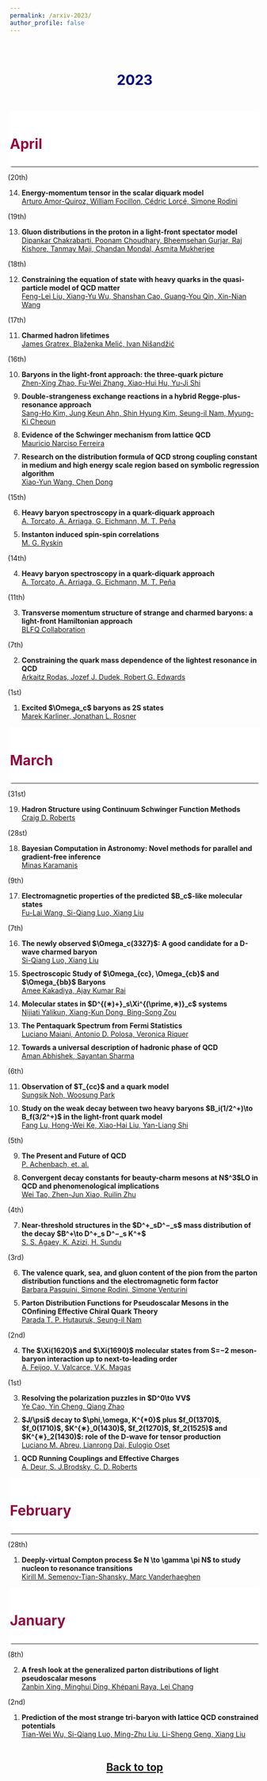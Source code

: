 ```yaml
---
permalink: /arxiv-2023/
author_profile: false
---
```


<a id="top"></a>

<p style="margin-bottom:2cm;"></p>


<h1 style="color:#000080; text-align:center"> 2023 </h1>

<p style="margin-bottom:1.2cm;"></p>


<div style="display: block;background-color:white;position: sticky;top: 0px; padding: 10px 0px 10px 0px;box-shadow: 0 4px 2px -2px gray;z-index: 5;"> <h1 style="color:#900C3F;"> April </h1> </div>

<ol reversed>

  <span style="margin-left: -2.0em">(20th)</span>

  <li style="margin-bottom: 10px;"><b>Energy-momentum tensor in the scalar diquark model</b><br> 
  <a href="https://arxiv.org/abs/2304.10339">Arturo Amor-Quiroz, William Focillon, Cédric Lorcé, Simone Rodini</a> </li>  
  
  <span style="margin-left: -2.0em">(19th)</span>

  <li style="margin-bottom: 10px;"><b>Gluon distributions in the proton in a light-front spectator model</b><br> 
  <a href="https://arxiv.org/abs/2304.09908">Dipankar Chakrabarti, Poonam Choudhary, Bheemsehan Gurjar, Raj Kishore, Tanmay Maji, Chandan Mondal, Asmita Mukherjee</a> </li>  

  <span style="margin-left: -2.0em">(18th)</span>

  <li style="margin-bottom: 10px;"><b>Constraining the equation of state with heavy quarks in the quasi-particle model of QCD matter</b><br> 
  <a href="https://arxiv.org/abs/2304.08787">Feng-Lei Liu, Xiang-Yu Wu, Shanshan Cao, Guang-You Qin, Xin-Nian Wang</a> </li>

  <span style="margin-left: -2.0em">(17th)</span>

  <li style="margin-bottom: 10px;"><b>Charmed hadron lifetimes</b><br> 
  <a href="https://arxiv.org/abs/2304.08404">James Gratrex, Blaženka Melić, Ivan Nišandžić</a> </li>
    
  <span style="margin-left: -2.0em">(16th)</span>

  <li style="margin-bottom: 10px;"><b>Baryons in the light-front approach: the three-quark picture</b><br> 
  <a href="https://arxiv.org/abs/2304.07698"> Zhen-Xing Zhao, Fu-Wei Zhang, Xiao-Hui Hu, Yu-Ji Shi</a> </li>
    
  <li style="margin-bottom: 10px;"><b>Double-strangeness exchange reactions in a hybrid Regge-plus-resonance approach</b><br> 
  <a href="https://arxiv.org/abs/2304.07725">Sang-Ho Kim, Jung Keun Ahn, Shin Hyung Kim, Seung-il Nam, Myung-Ki Cheoun</a> </li>
    
  <li style="margin-bottom: 10px;"><b>Evidence of the Schwinger mechanism from lattice QCD</b><br> 
  <a href="https://arxiv.org/abs/2304.07800"> Mauricio Narciso Ferreira</a> </li>

  <li style="margin-bottom: 10px;"><b>Research on the distribution formula of QCD strong coupling constant in medium and high energy scale region based on symbolic regression algorithm</b><br> 
  <a href="https://arxiv.org/abs/2304.07682"> Xiao-Yun Wang, Chen Dong</a> </li>
    
  <span style="margin-left: -2.0em">(15th)</span>
  
  <li style="margin-bottom: 10px;"><b>Heavy baryon spectroscopy in a quark-diquark approach</b><br> 
  <a href="https://arxiv.org/abs/2304.07393"> A. Torcato, A. Arriaga, G. Eichmann, M. T. Peña</a> </li>

  <li style="margin-bottom: 10px;"><b>Instanton induced spin-spin correlations</b><br> 
  <a href="https://arxiv.org/abs/2304.07528">M. G. Ryskin</a> </li>
    
  <span style="margin-left: -2.0em">(14th)</span>
  
  <li style="margin-bottom: 10px;"><b>Heavy baryon spectroscopy in a quark-diquark approach</b><br> 
  <a href="https://arxiv.org/abs/2304.07393"> A. Torcato, A. Arriaga, G. Eichmann, M. T. Peña</a> </li>
  
  
  <span style="margin-left: -2.0em">(11th)</span>
  
  <li style="margin-bottom: 10px;"><b>Transverse momentum structure of strange and charmed baryons: a light-front Hamiltonian approach</b><br> 
  <a href="https://arxiv.org/abs/2304.05058"> BLFQ Collaboration</a> </li>
  
  <span style="margin-left: -2.0em">(7th)</span>
  
  <li style="margin-bottom: 10px;"><b>Constraining the quark mass dependence of the lightest resonance in QCD</b><br> 
  <a href="https://arxiv.org/abs/2304.03762"> Arkaitz Rodas, Jozef J. Dudek, Robert G. Edwards</a> </li>
  
  <span style="margin-left: -2.0em">(1st)</span>
  
  <li style="margin-bottom: 10px;"><b>Excited $\Omega_c$ baryons as 2S states</b><br> 
  <a href="https://arxiv.org/abs/2304.00407">  Marek Karliner, Jonathan L. Rosner</a> </li>
    
</ol>


<div style="display: block;background-color:white;position: sticky;top: 0px; padding: 10px 0px 10px 0px;box-shadow: 0 4px 2px -2px gray;z-index: 5;"> <h1 style="color:#900C3F;"> March </h1> </div>

<ol reversed>

  <span style="margin-left: -2.0em">(31st)</span>
  
  <li style="margin-bottom: 10px;"><b>Hadron Structure using Continuum Schwinger Function Methods</b><br> 
  <a href="https://arxiv.org/abs/2304.00154">  Craig D. Roberts</a> </li>  


  <span style="margin-left: -2.0em">(28st)</span>
  
  <li style="margin-bottom: 10px;"><b>Bayesian Computation in Astronomy: Novel methods for parallel and gradient-free inference</b><br> 
  <a href="https://arxiv.org/abs/2303.16134">  Minas Karamanis</a> </li>    
  
  <span style="margin-left: -2.0em">(9th)</span>
  
  <li style="margin-bottom: 10px;"><b>Electromagnetic properties of the predicted $B_c$-like molecular states</b><br> 
  <a href="https://arxiv.org/abs/2303.04542">  Fu-Lai Wang, Si-Qiang Luo, Xiang Liu</a> </li>  

 
  <span style="margin-left: -2.0em">(7th)</span>
  
  <li style="margin-bottom: 10px;"><b>The newly observed $\Omega_c(3327)$: A good candidate for a D-wave charmed baryon</b><br> 
  <a href="https://arxiv.org/abs/2303.04022">  Si-Qiang Luo, Xiang Liu</a> </li>  

  <li style="margin-bottom: 10px;"><b>Spectroscopic Study of $\Omega_{cc}, \Omega_{cb}$ and $\Omega_{bb}$ Baryons</b><br> 
  <a href="https://arxiv.org/abs/2303.03771">  Amee Kakadiya, Ajay Kumar Rai</a> </li>  

  <li style="margin-bottom: 10px;"><b>Molecular states in $D^{(∗)+}_s\Xi^{(\prime,∗)}_c$ systems</b><br> 
  <a href="https://arxiv.org/abs/2303.03629">  Nijiati Yalikun, Xiang-Kun Dong, Bing-Song Zou</a> </li>  
  
  <li style="margin-bottom: 10px;"><b>The Pentaquark Spectrum from Fermi Statistics</b><br> 
  <a href="https://arxiv.org/abs/2303.04056"> Luciano Maiani, Antonio D. Polosa, Veronica Riquer</a> </li> 

  
  <li style="margin-bottom: 10px;"><b>Towards a universal description of hadronic phase of QCD</b><br> 
  <a href="https://arxiv.org/abs/2303.03994">Aman Abhishek, Sayantan Sharma</a> </li> 
  
  <span style="margin-left: -2.0em">(6th)</span>
  
  <li style="margin-bottom: 10px;"><b>Observation of $T_{cc}$ and a quark model</b><br> 
  <a href="https://arxiv.org/abs/2303.03285">  Sungsik Noh, Woosung Park</a> </li>  

  
  <li style="margin-bottom: 10px;"><b>Study on the weak decay between two heavy baryons $B_i(1/2^+)\to B_f(3/2^+)$ in the light-front quark model</b><br> 
  <a href="https://arxiv.org/abs/2303.02946">  Fang Lu, Hong-Wei Ke, Xiao-Hai Liu, Yan-Liang Shi</a> </li>  
  
  <span style="margin-left: -2.0em">(5th)</span>
  
  <li style="margin-bottom: 10px;"><b>The Present and Future of QCD</b><br> 
  <a href="https://arxiv.org/abs/2303.02579"> P. Achenbach, et. al.</a> </li>  

  <li style="margin-bottom: 10px;"><b>Convergent decay constants for beauty-charm mesons at N$^3$LO in QCD and phenomenological implications</b><br> 
  <a href="https://arxiv.org/abs/2303.02692"> Wei Tao, Zhen-Jun Xiao, Ruilin Zhu</a> </li>  
  
  
   <span style="margin-left: -2.0em">(4th)</span>
  
  <li style="margin-bottom: 10px;"><b>Near-threshold structures in the $D^+_sD^−_s$ mass distribution of the decay $B^+\to D^+_s D^−_s K^+$</b><br> 
  <a href="https://arxiv.org/abs/2303.02457">S. S. Agaev, K. Azizi, H. Sundu</a> </li>  
  
  
   <span style="margin-left: -2.0em">(3rd)</span>
  
  <li style="margin-bottom: 10px;"><b>The valence quark, sea, and gluon content of the pion from the parton distribution functions and the electromagnetic form factor</b><br> 
  <a href="https://arxiv.org/abs/2303.01789"> Barbara Pasquini, Simone Rodini, Simone Venturini</a> </li>  

  
  <li style="margin-bottom: 10px;"><b>Parton Distribution Functions for Pseudoscalar Mesons in the COnfining Effective Chiral Quark Theory</b><br> 
  <a href="https://arxiv.org/abs/2303.01652"> Parada T. P. Hutauruk, Seung-il Nam</a> </li>  
  
  
   <span style="margin-left: -2.0em">(2nd)</span>
  
  <li style="margin-bottom: 10px;"><b>The $\Xi(1620)$ and $\Xi(1690)$ molecular states from S=−2 meson-baryon interaction up to next-to-leading order</b><br> 
  <a href="https://arxiv.org/abs/2303.01323"> A. Feijoo, V. Valcarce, V.K. Magas</a> </li>  
  
  <span style="margin-left: -2.0em">(1st)</span>
  
  <li style="margin-bottom: 10px;"><b>Resolving the polarization puzzles in $D^0\to VV$</b><br> 
  <a href="https://arxiv.org/abs/2303.00535v2">  Ye Cao, Yin Cheng, Qiang Zhao</a> </li>

  <li style="margin-bottom: 10px;"><b>$J/\psi$ decay to $\phi,\omega, K^{*0}$ plus $f_0(1370)$, $f_0(1710)$, $K^{∗}_0(1430)$, $f_2(1270)$, $f_2(1525)$ and $K^{∗}_2(1430)$: role of the D-wave for tensor production</b><br> 
  <a href="https://arxiv.org/abs/2303.00382">  Luciano M. Abreu, Lianrong Dai, Eulogio Oset</a> </li>

  <li style="margin-bottom: 10px;"><b>QCD Running Couplings and Effective Charges</b><br> 
  <a href="https://arxiv.org/abs/2303.00723">A. Deur, S. J.Brodsky, C. D. Roberts</a> </li> 
  
</ol>


<div style="display: block;background-color:white;position: sticky;top: 0px; padding: 10px 0px 10px 0px;box-shadow: 0 4px 2px -2px gray;z-index: 5;"> <h1 style="color:#900C3F;"> February </h1> </div>


<ol reversed>

  <span style="margin-left: -2.0em">(28th)</span>
  
  <li style="margin-bottom: 10px;"><b>Deeply-virtual Compton process $e N \to \gamma \pi N$ to study nucleon to resonance transitions</b><br> 
  <a href="https://arxiv.org/abs/2303.00119">  Kirill M. Semenov-Tian-Shansky, Marc Vanderhaeghen</a> </li>
    
</ol>

<div style="display: block;background-color:white;position: sticky;top: 0px; padding: 10px 0px 10px 0px;box-shadow: 0 4px 2px -2px gray;z-index: 5;"> <h1 style="color:#900C3F;"> January </h1> </div>


<ol reversed>

  <span style="margin-left: -2.0em">(8th)</span>
  
  <li style="margin-bottom: 10px;"><b>A fresh look at the generalized parton distributions of light pseudoscalar mesons</b><br> 
  <a href="https://arxiv.org/abs/2301.02958"> Zanbin Xing, Minghui Ding, Khépani Raya, Lei Chang</a> </li>

  
  <span style="margin-left: -2.0em">(2nd)</span>
  
  <li style="margin-bottom: 10px;"><b>Prediction of the most strange tri-baryon with lattice QCD constrained potentials</b><br> 
  <a href="https://arxiv.org/abs/2301.00630">  Tian-Wei Wu, Si-Qiang Luo, Ming-Zhu Liu, Li-Sheng Geng, Xiang Liu</a> </li>
    
</ol>



<p style="margin-bottom:1.2cm;"></p>

<h2 style="text-align:center"><a href="#top" >Back to top</a></h2>
